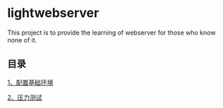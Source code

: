 # lightwebserver

This project is  to provide the  learning of webserver for those who know none of it.  

## 目录 

[1、配置基础环境](./doc/1.配置基础环境.md)  

[2、压力测试](./doc/2.测试结果.md)
